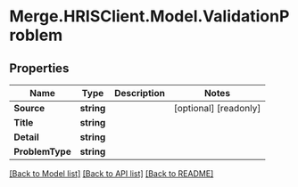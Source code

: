 # Merge.HRISClient.Model.ValidationProblem

## Properties

Name | Type | Description | Notes
------------ | ------------- | ------------- | -------------
**Source** | **string** |  | [optional] [readonly] 
**Title** | **string** |  | 
**Detail** | **string** |  | 
**ProblemType** | **string** |  | 

[[Back to Model list]](../README.md#documentation-for-models) [[Back to API list]](../README.md#documentation-for-api-endpoints) [[Back to README]](../README.md)

